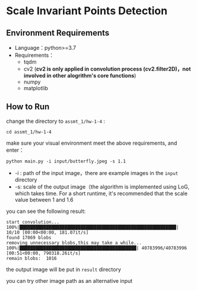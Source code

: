 # Scale Invariant Points Detection

## Environment Requirements

* Language：python>=3.7
* Requirements：
  * tqdm
  * cv2 (**cv2 is only applied in convolution process (cv2.filter2D)，not involved in other alogrithm's core functions**)
  * numpy 
  * matplotlib



## How to Run

change the directory to  `assmt_1/hw-1-4` :

```shell
cd assmt_1/hw-1-4
```

make sure your visual environment meet the above requirements, and enter：

```shell
python main.py -i input/butterfly.jpeg -s 1.1
```

* -i : path of the input image，there are example images in the `input` directory
* -s: scale of the output image（the algorithm is implemented using LoG, which takes time. For a short runtime, it's recommended that the scale value between 1 and 1.6

 you can see the following result: 

```
start convolution...
100%|███████████████████████████████████████████████████████████| 10/10 [00:00<00:00, 181.07it/s]
found 17069 blobs
removing unnecessary blobs,this may take a while...
100%|████████████████████████████████████████████| 40783996/40783996 [00:51<00:00, 790318.26it/s]
remain blobs:  1016
```

the output image will be put in `result` directory



you can try other image path as an alternative input
